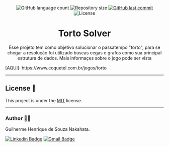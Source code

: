 <p align="center">
  <img alt="GitHub language count" src="https://img.shields.io/github/languages/count/GuilhermeNakahata/TortoSolver?color=%2304D361">

  <img alt="Repository size" src="https://img.shields.io/github/repo-size/GuilhermeNakahata/TortoSolver">
	
  <a href="https://github.com/GuilhermeNakahata/TortoSolver/commits/master">
    <img alt="GitHub last commit" src="https://img.shields.io/github/last-commit/GuilhermeNakahata/TortoSolver">
  </a>
    
   <img alt="License" src="https://img.shields.io/badge/license-MIT-brightgreen">
	

<h1 align="center">Torto Solver</h1>

<p align="center"> Esse projeto tem como objetivo solucionar o passatempo "torto", para se chegar a resolução foi utilizado buscas cegas e grafos como sua principal estrutura de dados. Mais informaçes sobre o jogo pode ser vista</p> [AQUI]: https://www.coquetel.com.br/jogos/torto

---

## License 📝

This project is under the [MIT](./LICENSE) license.
	
---
	
### Author :technologist:

Guilherme Henrique de Souza Nakahata.

[![Linkedin Badge](https://img.shields.io/badge/-GuilhermeNakahata-blue?style=flat-square&logo=Linkedin&logoColor=white)](https://www.linkedin.com/in/guilherme-henrique-de-souza-nakahata-637459187/) 
[![Gmail Badge](https://img.shields.io/badge/-guilhermenakahata@gmail.com-c14438?style=flat-square&logo=Gmail&logoColor=white)](mailto:GuilhermeNakahata@gmail.com)

